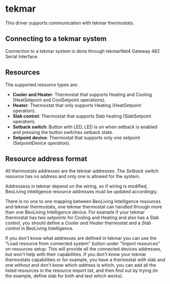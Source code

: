 tekmar
===============================

This driver supports communication with tekmar thermostats.

Connecting to a tekmar system
--------------------------------

Connection to a tekmar system is done through tekmarNet4 Gateway 482 Serial Interface.

Resources
------------------

The supported resource types are:

 + **Cooler and Heater**: Thermostat that supports Heating and Cooling (HeatSetpoint and CoolSetpoint operations).
 + **Heater**: Thermostat that only supports Heating (HeatSetpoint operation).
 + **Slab control**: Thermostat that supports Slab heating (SlabSetpoint operation).
 + **Setback switch**: Button with LED, LED is on when setback is enabled and pressing the button switches setback state.
 + **Setpoint device**: Thermostat that supports only one setpoint (SetpointDevice operation).

Resource address format
-----------------------

All thermostats addresses are the tekmar addresses.
The *Setback switch* resource has no address and only one is allowed for the system.

Addressess in tekmar depend on the wiring, so if wiring is modified, BeoLiving Intelligence resource addresses must be updated accordingly.

There is no one to one mapping between BeoLiving Intelligence resources and tekmar thermostats,
one tekmar thermostat can handled through more than one BeoLiving Intelligence device.
For example if your tekmar thermostat has two setpoints for Cooling and Heating and also has a Slab control,
you should define a *Cooler and Heater* thermostat and a *Slab control* in BeoLiving Intelligence.

If you don't know what addresses are defined in tekmar you can use the "Load resource from connected system" button under "Import resources"
on resources setup. This will provide all the connected devices addresses, but won't help with their capabilities.
If you don't know your tekmar thermostats capabilities or for example, you have a thermostat with slab and one without and don't know which address is which,
you can add all the listed resources in the resource import list, and then find out by trying (in the example, define slab for both and test which works).
